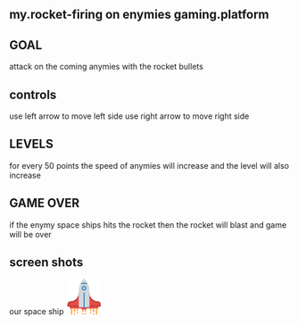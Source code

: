 ## my.rocket-firing on enymies gaming.platform
## GOAL
attack on the coming anymies with the rocket bullets

## controls
use left arrow to move left side 
use right arrow to move right side 
## LEVELS
for every 50 points the speed of anymies will increase
and the level will also increase

## GAME OVER
if the enymy space ships hits the rocket then the rocket will blast and game will be over

## screen shots
our space ship
![Title screen](https://github.com/Vidyasagar5566/attaking-on-enemies/blob/main/spaceship.png)



